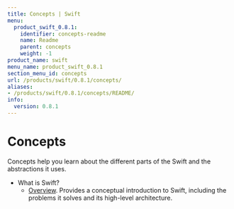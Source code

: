 ```yaml
---
title: Concepts | Swift
menu:
  product_swift_0.8.1:
    identifier: concepts-readme
    name: Readme
    parent: concepts
    weight: -1
product_name: swift
menu_name: product_swift_0.8.1
section_menu_id: concepts
url: /products/swift/0.8.1/concepts/
aliases:
- /products/swift/0.8.1/concepts/README/
info:
  version: 0.8.1
---
```


# Concepts

Concepts help you learn about the different parts of the Swift and the abstractions it uses.

- What is Swift?
  - [Overview](/products/swift/0.8.1/concepts/what-is-swift/overview). Provides a conceptual introduction to Swift, including the problems it solves and its high-level architecture.
